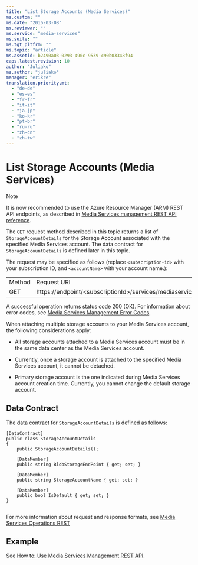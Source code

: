 ```yaml
---
title: "List Storage Accounts (Media Services)"
ms.custom: ""
ms.date: "2016-03-08"
ms.reviewer: ""
ms.service: "media-services"
ms.suite: ""
ms.tgt_pltfrm: ""
ms.topic: "article"
ms.assetid: b2490a03-0293-490c-9539-c90b03348f94
caps.latest.revision: 10
author: "Juliako"
ms.author: "juliako"
manager: "erikre"
translation.priority.mt: 
  - "de-de"
  - "es-es"
  - "fr-fr"
  - "it-it"
  - "ja-jp"
  - "ko-kr"
  - "pt-br"
  - "ru-ru"
  - "zh-cn"
  - "zh-tw"
---
```

# List Storage Accounts (Media Services)

> [!NOTE]
>  It is now recommended to use  the Azure Resource Manager (ARM) REST API endpoints, as described in [Media Services management REST API reference](xref:management.azure.com.mediaservices.mediaservice).
  
  
 The `GET` request method described in this topic returns a list of `StorageAccountDetails` for the Storage Account associated with the specified Media Services account. The data contract for `StorageAccountDetails` is defined later in this topic.  
  
 The request may be specified as follows (replace `<subscription-id>` with your subscription ID, and `<accountName>` with your account name.):  
  
|||  
|-|-|  
|Method|Request URI|  
|GET|https://endpoint/\<subscriptionId>/services/mediaservices/Accounts/\<accountName>/StorageAccounts|  
  
 A successful operation returns status code 200 (OK). For information about error codes, see [Media Services Management Error Codes](media-services-management-error-codes.md).  
  
 When attaching multiple storage accounts to your Media Services account, the following considerations apply:  
  
-   All storage accounts attached to a Media Services account must be in the same data center as the Media Services account.  
  
-   Currently, once a storage account is attached to the specified Media Services account, it cannot be detached.  
  
-   Primary storage account is the one indicated during Media Services account creation time. Currently, you cannot change the default storage account.  
  
## Data Contract  
 The data contract for `StorageAccountDetails` is defined as follows:  
  
```  
[DataContract]   
public class StorageAccountDetails   
{   
    public StorageAccountDetails();   
  
    [DataMember]   
    public string BlobStorageEndPoint { get; set; }   
  
    [DataMember]   
    public string StorageAccountName { get; set; }   
  
    [DataMember]   
    public bool IsDefault { get; set; }   
}  
  
```  
  
 For more information about request and response formats, see [Media Services Operations REST](media-services-management-rest.md)  
  
## Example  

See [How to: Use Media Services Management REST API](how-to-use-media-services-management-rest-api.md). 
   